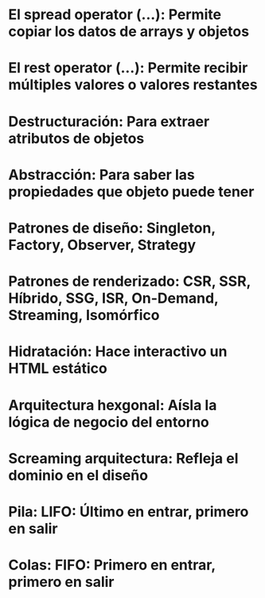# El spread operator (...): **Permite copiar los datos de arrays y objetos**
#   El rest operator (...): **Permite recibir múltiples valores o valores restantes**
#          Destructuración: **Para extraer atributos de objetos**
#              Abstracción: **Para saber las propiedades que objeto puede tener**
#       Patrones de diseño: **Singleton, Factory, Observer, Strategy**
#  Patrones de renderizado: **CSR, SSR, Híbrido, SSG, ISR, On-Demand, Streaming, Isomórfico**
#              Hidratación: **Hace interactivo un HTML estático**
#    Arquitectura hexgonal: **Aísla la lógica de negocio del entorno**
#   Screaming arquitectura: **Refleja el dominio en el diseño**
#                     Pila: **LIFO: Último en entrar, primero en salir**
#                    Colas: **FIFO: Primero en entrar, primero en salir**

